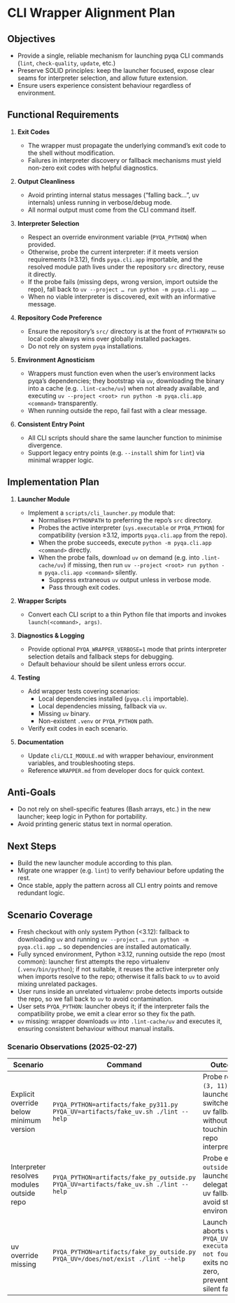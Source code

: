 # CLI Wrapper Alignment Plan

## Objectives

- Provide a single, reliable mechanism for launching pyqa CLI commands (`lint`,
  `check-quality`, `update`, etc.)
- Preserve SOLID principles: keep the launcher focused, expose clear seams for
  interpreter selection, and allow future extension.
- Ensure users experience consistent behaviour regardless of environment.

## Functional Requirements

1. **Exit Codes**

   - The wrapper must propagate the underlying command’s exit code to the shell
     without modification.
   - Failures in interpreter discovery or fallback mechanisms must yield
     non-zero exit codes with helpful diagnostics.

1. **Output Cleanliness**

   - Avoid printing internal status messages (“falling back…”, uv internals)
     unless running in verbose/debug mode.
   - All normal output must come from the CLI command itself.

1. **Interpreter Selection**

   - Respect an override environment variable (`PYQA_PYTHON`) when provided.
   - Otherwise, probe the current interpreter: if it meets version requirements (≥3.12), finds `pyqa.cli.app` importable, and the resolved module path lives under the repository `src` directory, reuse it directly.
   - If the probe fails (missing deps, wrong version, import outside the repo), fall back to `uv --project … run python -m pyqa.cli.app …`.
   - When no viable interpreter is discovered, exit with an informative message.

1. **Repository Code Preference**

   - Ensure the repository’s `src/` directory is at the front of
     `PYTHONPATH` so local code always wins over globally installed packages.
   - Do not rely on system `pyqa` installations.

1. **Environment Agnosticism**

   - Wrappers must function even when the user’s environment lacks pyqa’s
     dependencies; they bootstrap via `uv`, downloading the binary into a
     cache (e.g. `.lint-cache/uv`) when not already available, and executing
     `uv --project <root> run python -m pyqa.cli.app <command>` transparently.
   - When running outside the repo, fail fast with a clear message.

1. **Consistent Entry Point**

   - All CLI scripts should share the same launcher function to minimise
     divergence.
   - Support legacy entry points (e.g. `--install` shim for `lint`) via minimal
     wrapper logic.

## Implementation Plan

1. **Launcher Module**

   - Implement a `scripts/cli_launcher.py` module that:
     - Normalises `PYTHONPATH` to preferring the repo’s `src` directory.
     - Probes the active interpreter (`sys.executable` or `PYQA_PYTHON`) for compatibility (version ≥3.12, imports `pyqa.cli.app` from the repo).
     - When the probe succeeds, execute `python -m pyqa.cli.app <command>` directly.
     - When the probe fails, download `uv` on demand (e.g. into `.lint-cache/uv`) if missing, then run `uv --project <root> run python -m pyqa.cli.app <command>` silently.
       - Suppress extraneous `uv` output unless in verbose mode.
       - Pass through exit codes.

1. **Wrapper Scripts**

   - Convert each CLI script to a thin Python file that imports and invokes
     `launch(<command>, args)`.

1. **Diagnostics & Logging**

   - Provide optional `PYQA_WRAPPER_VERBOSE=1` mode that prints interpreter
     selection details and fallback steps for debugging.
   - Default behaviour should be silent unless errors occur.

1. **Testing**

   - Add wrapper tests covering scenarios:
     - Local dependencies installed (`pyqa.cli` importable).
     - Local dependencies missing, fallback via `uv`.
     - Missing `uv` binary.
     - Non-existent `.venv` or `PYQA_PYTHON` path.
   - Verify exit codes in each scenario.

1. **Documentation**

   - Update `cli/CLI_MODULE.md` with wrapper behaviour, environment variables,
     and troubleshooting steps.
   - Reference `WRAPPER.md` from developer docs for quick context.

## Anti-Goals

- Do not rely on shell-specific features (Bash arrays, etc.) in the new
  launcher; keep logic in Python for portability.
- Avoid printing generic status text in normal operation.

## Next Steps

- Build the new launcher module according to this plan.
- Migrate one wrapper (e.g. `lint`) to verify behaviour before updating the rest.
- Once stable, apply the pattern across all CLI entry points and remove
  redundant logic.

## Scenario Coverage

- Fresh checkout with only system Python (\<3.12): fallback to downloading `uv`
  and running `uv --project … run python -m pyqa.cli.app …` so dependencies are
  installed automatically.
- Fully synced environment, Python ≥3.12, running outside the repo (most common):
  launcher first attempts the repo virtualenv (`.venv/bin/python`); if not suitable,
  it reuses the active interpreter only when imports resolve to the repo; otherwise
  it falls back to `uv` to avoid mixing unrelated packages.
- User runs inside an unrelated virtualenv: probe detects imports outside the
  repo, so we fall back to `uv` to avoid contamination.
- User sets `PYQA_PYTHON`: launcher obeys it; if the interpreter fails the
  compatibility probe, we emit a clear error so they fix the path.
- `uv` missing: wrapper downloads `uv` into `.lint-cache/uv` and executes it,
  ensuring consistent behaviour without manual installs.

### Scenario Observations (2025-02-27)

| Scenario                                  | Command                                                                               | Outcome                                                                                            |
| ----------------------------------------- | ------------------------------------------------------------------------------------- | -------------------------------------------------------------------------------------------------- |
| Explicit override below minimum version   | `PYQA_PYTHON=artifacts/fake_py311.py PYQA_UV=artifacts/fake_uv.sh ./lint --help`      | Probe reports `(3, 11)`, launcher switches to uv fallback without touching the repo interpreter.   |
| Interpreter resolves modules outside repo | `PYQA_PYTHON=artifacts/fake_py_outside.py PYQA_UV=artifacts/fake_uv.sh ./lint --help` | Probe emits `outside`, launcher delegates to uv fallback to avoid stale environments.              |
| uv override missing                       | `PYQA_PYTHON=artifacts/fake_py_outside.py PYQA_UV=/does/not/exist ./lint --help`      | Launcher aborts with `PYQA_UV executable not found` and exits non-zero, preventing silent failure. |

